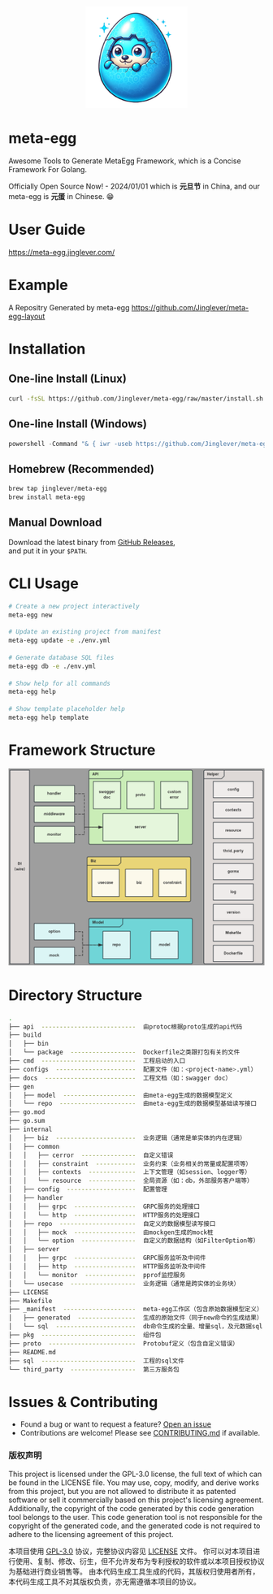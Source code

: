 <div align="center"><img src="https://github.com/Jinglever/meta-egg/blob/master/logo.png" width="200" height="200"></div>

# meta-egg
Awesome Tools to Generate MetaEgg Framework, which is a Concise Framework For Golang.

Officially Open Source Now! - 2024/01/01 which is **元旦节** in China, and our meta-egg is **元蛋** in Chinese. 😁

# User Guide
https://meta-egg.jinglever.com/

# Example
A Repositry Generated by meta-egg
https://github.com/Jinglever/meta-egg-layout

# Installation

## One-line Install (Linux)

```bash
curl -fsSL https://github.com/Jinglever/meta-egg/raw/master/install.sh | sh
```

## One-line Install (Windows)

```powershell
powershell -Command "& { iwr -useb https://github.com/Jinglever/meta-egg/raw/master/install.ps1 | iex }"
```

## Homebrew (Recommended)

```bash
brew tap jinglever/meta-egg
brew install meta-egg
```

## Manual Download

Download the latest binary from [GitHub Releases](https://github.com/Jinglever/meta-egg/releases),  
and put it in your `$PATH`.

# CLI Usage

```bash
# Create a new project interactively
meta-egg new

# Update an existing project from manifest
meta-egg update -e ./env.yml

# Generate database SQL files
meta-egg db -e ./env.yml

# Show help for all commands
meta-egg help

# Show template placeholder help
meta-egg help template
```

# Framework Structure
![架构图](docs/images/framework.png)

# Directory Structure
```bash
.
├── api  --------------------------  由protoc根据proto生成的api代码
├── build
│   ├── bin
│   └── package  ------------------  Dockerfile之类跟打包有关的文件
├── cmd  --------------------------  工程启动的入口
├── configs  ----------------------  配置文件（如：<project-name>.yml）
├── docs  -------------------------  工程文档（如：swagger doc）
├── gen
│   ├── model  --------------------  由meta-egg生成的数据模型定义
│   └── repo  ---------------------  由meta-egg生成的数据模型基础读写接口
├── go.mod
├── go.sum
├── internal
│   ├── biz  ----------------------  业务逻辑（通常是单实体的内在逻辑）
│   ├── common
│   │   ├── cerror  ---------------  自定义错误
│   │   ├── constraint  -----------  业务约束（业务相关的常量或配置项等）
│   │   ├── contexts  -------------  上下文管理（如session、logger等）
│   │   └── resource  -------------  全局资源（如：db，外部服务客户端等）
│   ├── config  -------------------  配置管理
│   ├── handler
│   │   ├── grpc  -----------------  GRPC服务的处理接口
│   │   └── http  -----------------  HTTP服务的处理接口
│   ├── repo  ---------------------  自定义的数据模型读写接口
│   │   ├── mock  -----------------  由mockgen生成的mock桩
│   │   └── option  ---------------  自定义的数据结构（如FilterOption等）
│   ├── server
│   │   ├── grpc  -----------------  GRPC服务监听及中间件
│   │   ├── http  -----------------  HTTP服务监听及中间件
│   │   └── monitor  --------------  pprof监控服务
│   └── usecase  ------------------  业务逻辑（通常是跨实体的业务块）
├── LICENSE
├── Makefile
├── _manifest  --------------------  meta-egg工作区（包含原始数据模型定义）
│   ├── generated  ----------------  生成的原始文件（同于new命令的生成结果）
│   └── sql  ----------------------  db命令生成的全量、增量sql，及元数据sql
├── pkg  --------------------------  组件包
├── proto  ------------------------  Protobuf定义（包含自定义错误）
├── README.md
├── sql  --------------------------  工程的sql文件
└── third_party  ------------------  第三方服务包
```

# Issues & Contributing

- Found a bug or want to request a feature? [Open an issue](https://github.com/Jinglever/meta-egg/issues)
- Contributions are welcome! Please see [CONTRIBUTING.md](CONTRIBUTING.md) if available.

### 版权声明
This project is licensed under the GPL-3.0 license, the full text of which can be found in the LICENSE file. You may use, copy, modify, and derive works from this project, but you are not allowed to distribute it as patented software or sell it commercially based on this project's licensing agreement.
Additionally, the copyright of the code generated by this code generation tool belongs to the user. This code generation tool is not responsible for the copyright of the generated code, and the generated code is not required to adhere to the licensing agreement of this project.

本项目使用 [GPL-3.0](LICENSE) 协议，完整协议内容见 [LICENSE](LICENSE) 文件。
你可以对本项目进行使用、复制、修改、衍生，但不允许发布为专利授权的软件或以本项目授权协议为基础进行商业销售等。
由本代码生成工具生成的代码，其版权归使用者所有，本代码生成工具不对其版权负责，亦无需遵循本项目的协议。